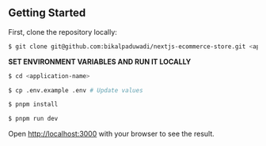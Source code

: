 ## Getting Started

First, clone the repository locally:

```bash
$ git clone git@github.com:bikalpaduwadi/nextjs-ecommerce-store.git <app-name>
```

**SET ENVIRONMENT VARIABLES AND RUN IT LOCALLY**

```bash
$ cd <application-name>

$ cp .env.example .env # Update values

$ pnpm install

$ pnpm run dev
```

Open [http://localhost:3000](http://localhost:3000) with your browser to see the result.
